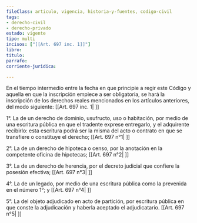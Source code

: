 ```yaml
---
fileClass: articulo, vigencia, historia-y-fuentes, codigo-civil
tags:
- derecho-civil
- derecho-privado
estado: vigente
tipo: multi
incisos: ["[[Art. 697 inc. 1]]"]
libro:
titulo:
parrafo:
corriente-juridica:

---
```

En el tiempo intermedio entre la fecha en que principie a regir este Código y aquella en que la inscripción empiece a ser obligatoria, se hará la inscripción de los derechos reales mencionados en los artículos anteriores, del modo siguiente: [[Art. 697 inc. 1| ]]

1°. La de un derecho de dominio, usufructo, uso o habitación, por medio de una escritura pública en que el tradente exprese entregarlo, y el adquirente recibirlo: esta escritura podrá ser la misma del acto o contrato en que se transfiere o constituye el derecho; [[Art. 697 n°1| ]]

2°. La de un derecho de hipoteca o censo, por la anotación en la competente oficina de hipotecas; [[Art. 697 n°2| ]]

3°. La de un derecho de herencia, por el decreto judicial que confiere la posesión efectiva; [[Art. 697 n°3| ]]

4°. La de un legado, por medio de una escritura pública como la prevenida en el número 1°; y [[Art. 697 n°4| ]]

5°. La del objeto adjudicado en acto de partición, por escritura pública en que conste la adjudicación y haberla aceptado el adjudicatario. [[Art. 697 n°5| ]]